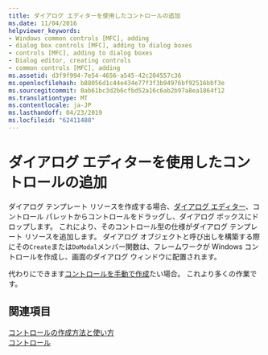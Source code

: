 ```yaml
---
title: ダイアログ エディターを使用したコントロールの追加
ms.date: 11/04/2016
helpviewer_keywords:
- Windows common controls [MFC], adding
- dialog box controls [MFC], adding to dialog boxes
- controls [MFC], adding to dialog boxes
- Dialog editor, creating controls
- common controls [MFC], adding
ms.assetid: d3f9f994-7e54-4656-a545-42c204557c36
ms.openlocfilehash: b88056d1c44e434e77f3f3b94976bf92516bbf3e
ms.sourcegitcommit: 0ab61bc3d2b6cfbd52a16c6ab2b97a8ea1864f12
ms.translationtype: MT
ms.contentlocale: ja-JP
ms.lasthandoff: 04/23/2019
ms.locfileid: "62411488"
---
```

# <a name="using-the-dialog-editor-to-add-controls"></a>ダイアログ エディターを使用したコントロールの追加

ダイアログ テンプレート リソースを作成する場合、[ダイアログ エディター](../windows/dialog-editor.md)、コントロール パレットからコントロールをドラッグし、ダイアログ ボックスにドロップします。 これにより、そのコントロール型の仕様がダイアログ テンプレート リソースを追加します。 ダイアログ オブジェクトと呼び出しを構築する際にその`Create`または`DoModal`メンバー関数は、フレームワークが Windows コントロールを作成し、画面のダイアログ ウィンドウに配置されます。

代わりにできます[コントロールを手動で作成](../mfc/adding-controls-by-hand.md)たい場合。 これより多くの作業です。

## <a name="see-also"></a>関連項目

[コントロールの作成方法と使い方](../mfc/making-and-using-controls.md)<br/>
[コントロール](../mfc/controls-mfc.md)
